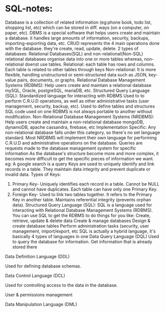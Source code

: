 # SQL-notes:
Database is a collection of related information (eg:phone book, todo list, shopping list, etc) which can be stored in diff. ways (on a computer, on paper, etc).
DBMS is a special software that helps users create and maintain a database. it handles large amounts of information, security, backups, importing-exporting data, etc.
CRUD represents the 4 main operations done with the database. they're create, read, update, delete.
2 types of databases: Relational Databases(SQL) and non-relational(Non-SQL)
relational databases organise data into one or more tables whereas, non-relational doenst use tables.
Relational: each table has rows and columns. Each table is related to other tables through keys
Non-relational: It is more flexible, handling unstructured or semi-structured data such as JSON, key-value pairs, documents, or graphs.
Relational Database Management Systems (RDBMS):
Help users create and maintain a relational database
mySQL, Oracle, postgreSQL, mariaDB, etc.
Structured Query Language (SQL):
Standardized language for interacting with RDBMS
Used to to perform C.R.U.D operations, as well as other administrative tasks (user management, security, backup, etc).
Used to define tables and structures
SQL code used on one RDBMS is not always portable to another without modification.
Non-Relational Database Management Systems (NRDBMS): Help users create and maintain a non-relational database
mongoDB, dynamoDB, apache cassandra, firebase, etc
Implementation Specific:
Any non-relational database falls under this category, so there's no set language standard.
Most NRDBMS will implement their own language for performing C.R.U.D and administrative operations on the database.
Queries are requests made to the database management system for specific information
As the database's structure become more and more complex, it becomes more difficult to get the specific pieces of information we want.
eg: A google search is a query
Keys are used to uniquely identify and link records in a table.
They maintain data integrity and prevent duplicate or invalid data.
Types of Keys:
1) Primary Key-
Uniquely identifies each record in a table.
Cannot be NULL and cannot have duplicates.
Each table can have only one Primary Key.
2) Foreign Key-
Used to link two tables together.
It refers to the Primary Key in another table.
Maintains referential integrity (prevents orphan data).
Structured Query Language (SQL):
SQL is a language used for interacting with Relational Database Management Systems (RDBMS). You can use SQL to get the RDBMS to do things for you like:
Create, retrieve, update & delete data
Create & manage databases
Design & create database tables
Perform administration tasks (security, user management, import/export, etc
SQL is actually a hybrid language, it's basically 4 types of languages in one
Data Query Language (DQL)
Used to query the database for information.
Get information that is already stored there

Data Definition Language (DDL)

Used for defining database schemas.

Data Control Language (DCL)

Used for controlling access to the data in the database.

User & permissions management

Data Manipulation Language (DML)
